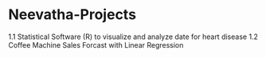 # Neevatha-Projects
1.1 Statistical Software (R) to visualize and analyze date for heart disease 
1.2 Coffee Machine Sales Forcast with Linear Regression
